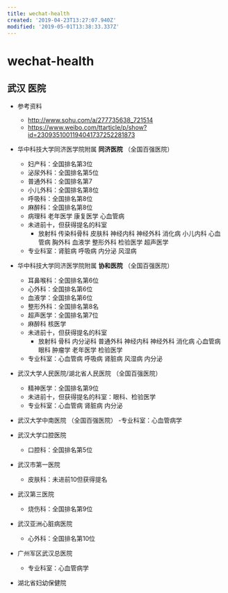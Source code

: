 ```yaml
---
title: wechat-health
created: '2019-04-23T13:27:07.940Z'
modified: '2019-05-01T13:38:33.337Z'
---
```


# wechat-health

## 武汉 医院  

- 参考资料
    - http://www.sohu.com/a/277735638_721514
    - https://www.weibo.com/ttarticle/p/show?id=2309351001194041737252281873

- 华中科技大学同济医学院附属 **同济医院** （全国百强医院）
  - 妇产科：全国排名第3位
  - 泌尿外科：全国排名第5位
  - 普通外科：全国排名第7  
  - 小儿外科：全国排名第8位
  - 呼吸科：全国排名第8位
  - 麻醉科：全国排名第8位
  - 病理科 老年医学 康复医学 心血管病
  - 未进前十，但获得提名的科室
      - 放射科 传染科骨科 皮肤科 神经内科 神经外科 消化病 小儿内科 心血管病 胸外科 血液学 整形外科 检验医学 超声医学
  - 专业科室：肾脏病 呼吸病 内分泌 风湿病

- 华中科技大学同济医学院附属 **协和医院** （全国百强医院）
  - 耳鼻喉科：全国排名第6位
  - 心外科：全国排名第6位
  - 血液学：全国排名第6位
  - 整形外科：全国排名第8名
  - 超声医学：全国排名第7位
  - 麻醉科 核医学
  - 未进前十，但获得提名的科室
      - 放射科 骨科 内分泌科 普通外科 神经内科 神经外科 消化病 心血管病 眼科 肿瘤学 老年医学 检验医学 
  - 专业科室：心血管病 呼吸病 肾脏病 风湿病 内分泌   

- 武汉大学人民医院/湖北省人民医院 （全国百强医院）
  - 精神医学：全国排名第9位
  - 未进前十，但获得提名的科室：眼科、检验医学
  - 专业科室：心血管病 肾脏病 内分泌 


- 武汉大学中南医院 （全国百强医院）
  -专业科室：心血管病学

- 武汉大学口腔医院
  - 口腔科：全国排名第5位

- 武汉市第一医院
  - 皮肤科：未进前10但获得提名

- 武汉第三医院
  - 烧伤科：全国排名第9位

- 武汉亚洲心脏病医院
  - 心外科：全国排名第10位

- 广州军区武汉总医院
  - 专业科室：心血管病学
  
- 湖北省妇幼保健院



